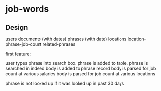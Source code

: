 # job-words

## Design

users
documents (with dates)
phrases (with date)
locations
location-phrase-job-count
related-phrases

first feature:

user types phrase into search box. 
phrase is added to table. 
phrase is searched in indeed
body is added to phrase record
body is parsed for job count at various salaries
body is parsed for job count at various locations

phrase is not looked up if it was looked up in past 30 days

